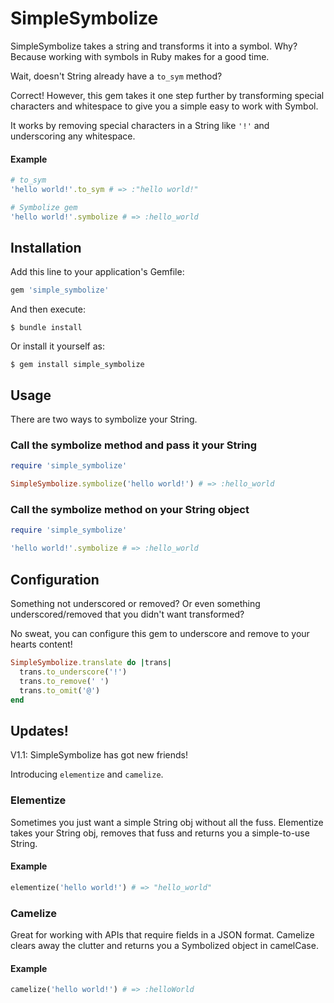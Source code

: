 # SimpleSymbolize

SimpleSymbolize takes a string and transforms it into a symbol. Why? Because working with symbols in Ruby makes for a 
good time.

Wait, doesn't String already have a `to_sym` method?

Correct! However, this gem takes it one step further by transforming special characters and whitespace to give you a 
simple easy to work with Symbol.

It works by removing special characters in a String like `'!'` and underscoring any whitespace.

#### Example

```ruby
# to_sym
'hello world!'.to_sym # => :"hello world!"

# Symbolize gem
'hello world!'.symbolize # => :hello_world
```

## Installation

Add this line to your application's Gemfile:

```ruby
gem 'simple_symbolize'
```

And then execute:

    $ bundle install

Or install it yourself as:

    $ gem install simple_symbolize

## Usage

There are two ways to symbolize your String.

### Call the symbolize method and pass it your String

```ruby
require 'simple_symbolize'

SimpleSymbolize.symbolize('hello world!') # => :hello_world
```

### Call the symbolize method on your String object

```ruby
require 'simple_symbolize'

'hello world!'.symbolize # => :hello_world
```

## Configuration

Something not underscored or removed? Or even something underscored/removed that you didn't want transformed? 

No sweat, you can configure this gem to underscore and remove to your hearts content!

```ruby
SimpleSymbolize.translate do |trans|
  trans.to_underscore('!')
  trans.to_remove(' ')
  trans.to_omit('@')
end
```

## Updates!

V1.1: SimpleSymbolize has got new friends!

Introducing `elementize` and `camelize`.

### Elementize

Sometimes you just want a simple String obj without all the fuss. Elementize takes your String obj, removes that fuss
and returns you a simple-to-use String.

#### Example

```ruby
elementize('hello world!') # => "hello_world"
```

### Camelize

Great for working with APIs that require fields in a JSON format. Camelize clears away the clutter and returns you 
a Symbolized object in camelCase.

#### Example

```ruby
camelize('hello world!') # => :helloWorld
```

[comment]: <> (## Contributing)

[comment]: <> (Bug reports and pull requests are welcome on GitHub at https://github.com/[USERNAME]/simple_symbolize.)


[comment]: <> (## License)

[comment]: <> (The gem is available as open source under the terms of the [MIT License]&#40;https://opensource.org/licenses/MIT&#41;.)
